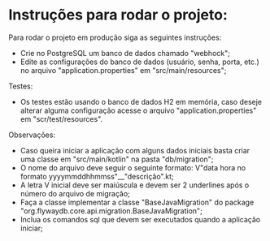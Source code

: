 # Instruções para rodar o projeto:

Para rodar o projeto em produção siga as seguintes instruções:

* Crie no PostgreSQL um banco de dados chamado "webhock";
* Edite as configurações do banco de dados (usuário, senha, porta, etc.) no arquivo "application.properties" em "src/main/resources";

Testes:

* Os testes estão usando o banco de dados H2 em memória, caso deseje alterar alguma configuração acesse o arquivo "application.properties" em "scr/test/resources".

Observações:

* Caso queira iniciar a aplicação com alguns dados iniciais basta criar uma classe em "src/main/kotlin" na pasta "db/migration";
* O nome do arquivo deve seguir o seguinte formato: V"data hora no formato yyyymmddhhmmss"__"descrição".kt;
* A letra V inicial deve ser maiúscula e devem ser 2 underlines após o número do arquivo de migração;
* Faça a classe implementar a classe "BaseJavaMigration" do package "org.flywaydb.core.api.migration.BaseJavaMigration";
* Inclua os comandos sql que devem ser executados quando a aplicação iniciar;
